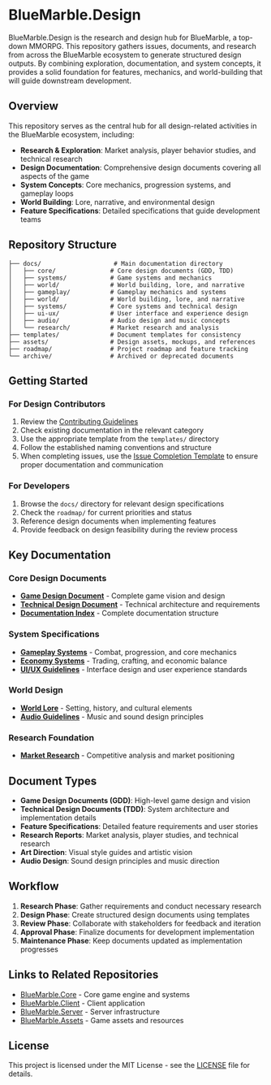 # BlueMarble.Design

BlueMarble.Design is the research and design hub for BlueMarble, a top-down MMORPG. This repository gathers issues, documents, and research from across the BlueMarble ecosystem to generate structured design outputs. By combining exploration, documentation, and system concepts, it provides a solid foundation for features, mechanics, and world-building that will guide downstream development.

## Overview

This repository serves as the central hub for all design-related activities in the BlueMarble ecosystem, including:

- **Research & Exploration**: Market analysis, player behavior studies, and technical research
- **Design Documentation**: Comprehensive design documents covering all aspects of the game
- **System Concepts**: Core mechanics, progression systems, and gameplay loops
- **World Building**: Lore, narrative, and environmental design
- **Feature Specifications**: Detailed specifications that guide development teams

## Repository Structure

```
├── docs/                    # Main documentation directory
│   ├── core/               # Core design documents (GDD, TDD)
│   ├── systems/            # Game systems and mechanics
│   ├── world/              # World building, lore, and narrative
│   ├── gameplay/           # Gameplay mechanics and systems
│   ├── world/              # World building, lore, and narrative
│   ├── systems/            # Core systems and technical design
│   ├── ui-ux/              # User interface and experience design
│   ├── audio/              # Audio design and music concepts
│   └── research/           # Market research and analysis
├── templates/              # Document templates for consistency
├── assets/                 # Design assets, mockups, and references
├── roadmap/                # Project roadmap and feature tracking
└── archive/                # Archived or deprecated documents
```

## Getting Started

### For Design Contributors

1. Review the [Contributing Guidelines](CONTRIBUTING.md)
2. Check existing documentation in the relevant category
3. Use the appropriate template from the `templates/` directory
4. Follow the established naming conventions and structure
5. When completing issues, use the [Issue Completion Template](templates/issue-completion-template.md) to ensure proper documentation and communication

### For Developers

1. Browse the `docs/` directory for relevant design specifications
2. Check the `roadmap/` for current priorities and status
3. Reference design documents when implementing features
4. Provide feedback on design feasibility during the review process

## Key Documentation

### Core Design Documents
- **[Game Design Document](./docs/core/game-design-document.md)** - Complete game vision and design
- **[Technical Design Document](./docs/core/technical-design-document.md)** - Technical architecture and requirements
- **[Documentation Index](./docs/README.md)** - Complete documentation structure

### System Specifications
- **[Gameplay Systems](./docs/systems/gameplay-systems.md)** - Combat, progression, and core mechanics
- **[Economy Systems](./docs/systems/economy-systems.md)** - Trading, crafting, and economic balance
- **[UI/UX Guidelines](./docs/ui-ux/ui-guidelines.md)** - Interface design and user experience standards

### World Design
- **[World Lore](./docs/world/world-lore.md)** - Setting, history, and cultural elements
- **[Audio Guidelines](./docs/audio/audio-guidelines.md)** - Music and sound design principles

### Research Foundation
- **[Market Research](./docs/research/market-research.md)** - Competitive analysis and market positioning

## Document Types

- **Game Design Documents (GDD)**: High-level game design and vision
- **Technical Design Documents (TDD)**: System architecture and implementation details
- **Feature Specifications**: Detailed feature requirements and user stories
- **Research Reports**: Market analysis, player studies, and technical research
- **Art Direction**: Visual style guides and artistic vision
- **Audio Design**: Sound design principles and music direction

## Workflow

1. **Research Phase**: Gather requirements and conduct necessary research
2. **Design Phase**: Create structured design documents using templates
3. **Review Phase**: Collaborate with stakeholders for feedback and iteration
4. **Approval Phase**: Finalize documents for development implementation
5. **Maintenance Phase**: Keep documents updated as implementation progresses

## Links to Related Repositories

- [BlueMarble.Core](https://github.com/Nomoos/BlueMarble.Core) - Core game engine and systems
- [BlueMarble.Client](https://github.com/Nomoos/BlueMarble.Client) - Client application
- [BlueMarble.Server](https://github.com/Nomoos/BlueMarble.Server) - Server infrastructure
- [BlueMarble.Assets](https://github.com/Nomoos/BlueMarble.Assets) - Game assets and resources

## License

This project is licensed under the MIT License - see the [LICENSE](LICENSE) file for details.
